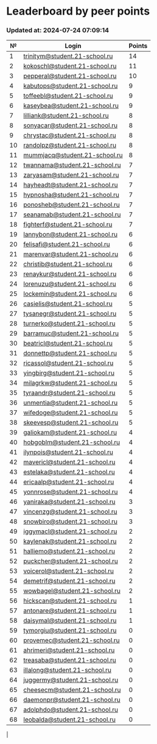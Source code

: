 # Leaderboard by peer points

### Updated at: 2024-07-24 07:09:14

| № | Login | Points |
|---|-------|--------|
|1|trinitym@student.21-school.ru|14|
|2|kokoschl@student.21-school.ru|11|
|3|pepperal@student.21-school.ru|10|
|4|kabutops@student.21-school.ru|9|
|5|toffeebl@student.21-school.ru|9|
|6|kaseybea@student.21-school.ru|9|
|7|lilliank@student.21-school.ru|8|
|8|sonyacar@student.21-school.ru|8|
|9|chrystac@student.21-school.ru|8|
|10|randolpz@student.21-school.ru|8|
|11|mummjacq@student.21-school.ru|8|
|12|twannama@student.21-school.ru|7|
|13|zaryasam@student.21-school.ru|7|
|14|hayheadt@student.21-school.ru|7|
|15|hypnosha@student.21-school.ru|7|
|16|ponosheb@student.21-school.ru|7|
|17|seanamab@student.21-school.ru|7|
|18|fighterf@student.21-school.ru|7|
|19|lannybon@student.21-school.ru|6|
|20|felisafi@student.21-school.ru|6|
|21|marenvar@student.21-school.ru|6|
|22|christib@student.21-school.ru|6|
|23|renaykur@student.21-school.ru|6|
|24|lorenuzu@student.21-school.ru|6|
|25|lockemin@student.21-school.ru|6|
|26|casielis@student.21-school.ru|5|
|27|tysanegr@student.21-school.ru|5|
|28|turnerko@student.21-school.ru|5|
|29|barramuc@student.21-school.ru|5|
|30|beatricl@student.21-school.ru|5|
|31|donnettp@student.21-school.ru|5|
|32|ricassol@student.21-school.ru|5|
|33|yingbirg@student.21-school.ru|5|
|34|milagrkw@student.21-school.ru|5|
|35|tyraandr@student.21-school.ru|5|
|36|unmentia@student.21-school.ru|5|
|37|wifedoge@student.21-school.ru|5|
|38|skeevesp@student.21-school.ru|5|
|39|galiokam@student.21-school.ru|4|
|40|hobgoblm@student.21-school.ru|4|
|41|ilynpois@student.21-school.ru|4|
|42|mavericl@student.21-school.ru|4|
|43|estelaka@student.21-school.ru|4|
|44|ericaalp@student.21-school.ru|4|
|45|yonnrose@student.21-school.ru|4|
|46|yaniraka@student.21-school.ru|3|
|47|vincenzg@student.21-school.ru|3|
|48|snowbiro@student.21-school.ru|3|
|49|iggymacl@student.21-school.ru|2|
|50|kaylenak@student.21-school.ru|2|
|51|halliemo@student.21-school.ru|2|
|52|puckcher@student.21-school.ru|2|
|53|voicerol@student.21-school.ru|2|
|54|demetrif@student.21-school.ru|2|
|55|wowbagel@student.21-school.ru|2|
|56|hickscan@student.21-school.ru|1|
|57|antonare@student.21-school.ru|1|
|58|daisymal@student.21-school.ru|1|
|59|tymorgiu@student.21-school.ru|0|
|60|provemec@student.21-school.ru|0|
|61|ahrimeri@student.21-school.ru|0|
|62|treasaba@student.21-school.ru|0|
|63|illalong@student.21-school.ru|0|
|64|juggermy@student.21-school.ru|0|
|65|cheesecm@student.21-school.ru|0|
|66|daemonpr@student.21-school.ru|0|
|67|adolphdo@student.21-school.ru|0|
|68|leobalda@student.21-school.ru|0|
|
